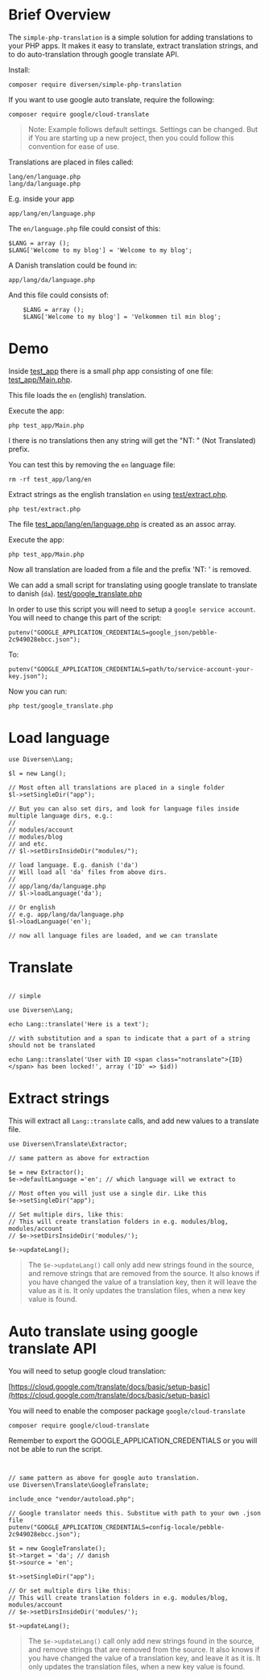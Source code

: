 # Brief Overview

The `simple-php-translation` is a simple solution for adding 
translations to your PHP apps. It makes it easy to translate,
extract translation strings, and to do auto-translation through 
google translate API. 

Install: 

    composer require diversen/simple-php-translation

If you want to use google auto translate, require the following:

    composer require google/cloud-translate

> Note: Example follows default settings. Settings can be changed. But if
> You are starting up a new project, then you could follow this convention
> for ease of use. 

Translations are placed in files called:

    lang/en/language.php
    lang/da/language.php

E.g. inside your app

    app/lang/en/language.php

The `en/language.php` file could consist of this:

~~~.php
$LANG = array ();
$LANG['Welcome to my blog'] = 'Welcome to my blog';
~~~

A Danish translation could be found in: 

    app/lang/da/language.php

And this file could consists of: 

~~~.php
    $LANG = array ();
    $LANG['Welcome to my blog'] = 'Velkommen til min blog';
~~~

# Demo

Inside [test_app](test_app) there is a small php app consisting of 
one file: [test_app/Main.php](test_app/Main.php). 

This file loads the `en` (english) translation. 

Execute the app:

    php test_app/Main.php

I there is no translations then any string will get the "NT: " (Not Translated) prefix. 

You can test this by removing the `en` language file:

    rm -rf test_app/lang/en

Extract strings as the english translation `en` using
[test/extract.php](test/extract.php).

    php test/extract.php

The file [test_app/lang/en/language.php](test_app/lang/en/language.php)
is created as an assoc array. 

Execute the app:

    php test_app/Main.php

Now all translation are loaded from a file and the prefix 'NT: ' is 
removed. 

We can add a small script for translating using google translate to translate to danish (`da`). 
[test/google_translate.php](test/google_translate.php)

In order to use this script you will need to setup a `google service account`. 
You will need to change this part of the script: 

    putenv("GOOGLE_APPLICATION_CREDENTIALS=google_json/pebble-2c949028ebcc.json");

To: 

    putenv("GOOGLE_APPLICATION_CREDENTIALS=path/to/service-account-your-key.json");

Now you can run: 

    php test/google_translate.php

# Load language

~~~.php
use Diversen\Lang;

$l = new Lang();

// Most often all translations are placed in a single folder
$l->setSingleDir("app");

// But you can also set dirs, and look for language files inside multiple language dirs, e.g.:
//  
// modules/account
// modules/blog
// and etc. 
// $l->setDirsInsideDir("modules/");

// load language. E.g. danish ('da')
// Will load all 'da' files from above dirs.
//  
// app/lang/da/language.php
// $l->loadLanguage('da');

// Or english
// e.g. app/lang/da/language.php
$l->loadLanguage('en');

// now all language files are loaded, and we can translate
~~~

# Translate

~~~.php

// simple

use Diversen\Lang;

echo Lang::translate('Here is a text');

// with substitution and a span to indicate that a part of a string should not be translated

echo Lang::translate('User with ID <span class="notranslate">{ID}</span> has been locked!', array ('ID' => $id))

~~~

# Extract strings 

This will extract all `Lang::translate` calls, and add new values to a translate file. 

~~~.php
use Diversen\Translate\Extractor;

// same pattern as above for extraction

$e = new Extractor();
$e->defaultLanguage ='en'; // which language will we extract to

// Most often you will just use a single dir. Like this
$e->setSingleDir("app");

// Set multiple dirs, like this:
// This will create translation folders in e.g. modules/blog, modules/account
// $e->setDirsInsideDir('modules/');

$e->updateLang();
~~~

> The `$e->updateLang()` call only add new strings found in the source, and remove
> strings that are removed from the source. It also knows if you have changed 
> the value of a translation key, then it will leave the value as it is. 
> It only updates the translation files, when a new key value is found.

# Auto translate using google translate API

You will need to setup google cloud translation: 

[https://cloud.google.com/translate/docs/basic/setup-basic](https://cloud.google.com/translate/docs/basic/setup-basic)

You will need to enable the composer package `google/cloud-translate`

    composer require google/cloud-translate

Remember to export the GOOGLE_APPLICATION_CREDENTIALS or you will not be able to run the script. 

~~~.php


// same pattern as above for google auto translation.
use Diversen\Translate\GoogleTranslate;

include_once "vendor/autoload.php";

// Google translator needs this. Substitue with path to your own .json file  
putenv("GOOGLE_APPLICATION_CREDENTIALS=config-locale/pebble-2c949028ebcc.json");

$t = new GoogleTranslate();
$t->target = 'da'; // danish
$t->source = 'en';

$t->setSingleDir("app");

// Or set multiple dirs like this:
// This will create translation folders in e.g. modules/blog, modules/account
// $e->setDirsInsideDir('modules/');

$t->updateLang();

~~~

> The `$e->updateLang()` call only add new strings found in the source, and remove
> strings that are removed from the source. It also knows if you have changed 
> the value of a translation key, and leave it as it is. It only updates the translation
> files, when a new key value is found.
